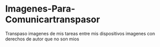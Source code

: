 # Imagenes-Para-Comunicartranspasor
Transpaso imagenes de mis tareas entre mis dispositivos imagenes con derechos de autor que no son mios
